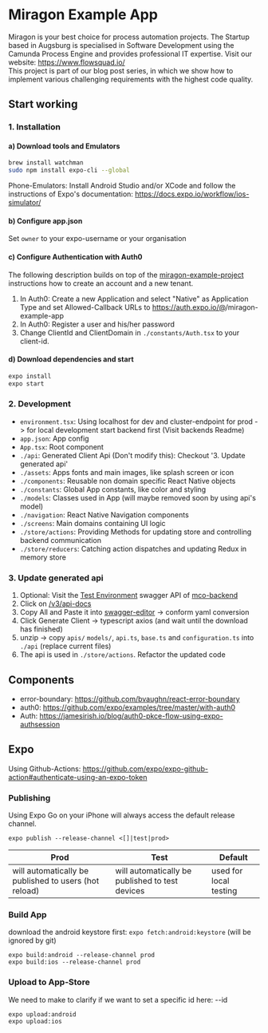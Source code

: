 # Miragon Example App
Miragon is your best choice for process automation projects. The Startup based in Augsburg is specialised in Software Development using the Camunda Process Engine and provides professional IT expertise. Visit our website: https://www.flowsquad.io/ </br>
This project is part of our blog post series, in which we show how to implement various challenging requirements with the highest code quality.

## Start working

### 1. Installation
#### a) Download tools and Emulators
``` bash
brew install watchman
sudo npm install expo-cli --global
```

Phone-Emulators: Install Android Studio and/or XCode and follow the instructions of Expo's documentation: https://docs.expo.io/workflow/ios-simulator/


#### b) Configure app.json
Set `owner` to your expo-username or your organisation

#### c) Configure Authentication with Auth0
The following description builds on top of the [miragon-example-project](../miragon-example-project) instructions how to create an account and a new tenant.

1. In Auth0: Create a new Application and select "Native" as Application Type  and set Allowed-Callback URLs to https://auth.expo.io/@<OWNER>/miragon-example-app
1. In Auth0: Register a user and his/her password
1. Change ClientId and ClientDomain in `./constants/Auth.tsx` to your client-id. 



#### d) Download dependencies and start
``` bash
expo install
expo start
```



### 2. Development
- `environment.tsx`: Using localhost for dev and cluster-endpoint for prod -> for local development start backend first (Visit backends Readme)
- `app.json`: App config
- `App.tsx`: Root component
- `./api`: Generated Client Api (Don't modify this): Checkout '3. Update generated api'
- `./assets`: Apps fonts and main images, like splash screen or icon
- `./components`: Reusable non domain specific React Native objects
- `./constants`: Global App constants, like color and styling
- `./models`: Classes used in App (will maybe removed soon by using api's model)
- `./navigation`: React Native Navigation components
- `./screens`: Main domains containing UI logic
- `./store/actions`: Providing Methods for updating store and controlling backend communication
- `./store/reducers`: Catching action dispatches and updating Redux in memory store

### 3. Update generated api
1. Optional: Visit the [Test Environment](https://mco-dev.dev.flowsquad.dev/swagger-ui/index.html?configUrl=/v3/api-docs/swagger-config) swagger API of [mco-backend](https://github.com/FlowSquad/mco-backend)
2. Click on [/v3/api-docs](https://mco-dev.dev.flowsquad.dev/v3/api-docs)
3. Copy All and Paste it into [swagger-editor](http://editor.swagger.io/) -> conform yaml conversion
4. Click Generate Client -> typescript axios (and wait until the download has finished)
5. unzip -> copy `apis/` `models/`, `api.ts`, `base.ts` and `configuration.ts`  into `./api` (replace current files)
6. The api is used in `./store/actions`. Refactor the updated code


## Components
- error-boundary: https://github.com/bvaughn/react-error-boundary
- auth0: https://github.com/expo/examples/tree/master/with-auth0
- Auth: https://jamesirish.io/blog/auth0-pkce-flow-using-expo-authsession


## Expo
Using Github-Actions: https://github.com/expo/expo-github-action#authenticate-using-an-expo-token

### Publishing
Using Expo Go on your iPhone will always access the default release channel.
```
expo publish --release-channel <[]|test|prod>
```
| Prod | Test | Default |
| --- |---| ---|
| will automatically be published to users (hot reload) | will automatically be published to test devices | used for local testing |


### Build App
download the android keystore first: `expo fetch:android:keystore` (will be ignored by git)
```
expo build:android --release-channel prod
expo build:ios --release-channel prod
```

### Upload to App-Store
We need to make to clarify if we want to set a specific id here: --id 
```
expo upload:android
expo upload:ios
```